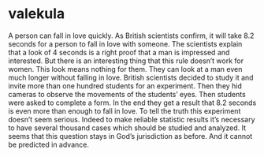 # valekula
A person can fall in love quickly. As British scientists confirm, it will take 8.2 seconds for a person to fall in love with someone. 
The scientists explain that a look of 4 seconds is a right proof that a man is impressed and interested.
But there is an interesting thing that this rule doesn’t work for women. 
This look means nothing for them. They can look at a man even much longer without falling in love.
British scientists decided to study it and invite more than one hundred students for an experiment.
Then they hid cameras to observe the movements of the students’ eyes. Then students were asked to complete a form.
In the end they get a result that 8.2 seconds is even more than enough to fall in love. To tell the truth this experiment doesn’t seem serious. 
Indeed to make reliable statistic results it’s necessary to have several thousand cases which should be studied and analyzed.
It seems that this question stays in God’s jurisdiction as before. And it cannot be predicted in advance.
